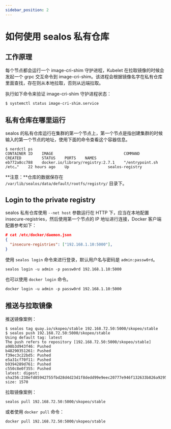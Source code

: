 ```yaml
---
sidebar_position: 2
---
```


# 如何使用 sealos 私有仓库

## 工作原理

每个节点都会运行一个 image-cri-shim 守护进程，Kubelet 在拉取镜像的时候会发起一个 grpc 交互命令到 image-cri-shim。该进程会根据镜像名字在私有仓库里面查找，存在则从本地拉取，否则从远端拉取。

执行如下命令来验证 image-cri-shim 守护进程状态：

```shell
$ systemctl status image-cri-shim.service 
```

## 私有仓库在哪里运行

sealos 的私有仓库运行在集群的第一个节点上，第一个节点是指创建集群的时候输入的第一个节点的地址，使用下面的命令查看这个容器信息。

```shell
$ nerdctl ps
CONTAINER ID    IMAGE                               COMMAND                   CREATED         STATUS    PORTS    NAMES
eb772a8cc788    docker.io/library/registry:2.7.1    "/entrypoint.sh /etc…"    22 hours ago    Up                 sealos-registry 
```

**注意：**仓库的数据保存在 `/var/lib/sealos/data/default/rootfs/registry/` 目录下。

## Login to the private registry

sealos 私有仓库使用 `--net host` 参数运行在 HTTP 下，应当在本地配置 insecure-registries，然后使用第一个节点的 IP 地址进行连接，Docker 客户端配置参考如下：

```json
# cat /etc/docker/daemon.json 
{
  "insecure-registries": ["192.168.1.10:5000"],
}
```

使用 `sealos login` 命令来进行登录，默认用户名与密码是 `admin:passw0rd`。

```shell
sealos login -u admin -p passw0rd 192.168.1.10:5000
```

也可以使用 `docker login` 命令。

```shell
docker login -u admin -p passw0rd 192.168.1.10:5000 
```

## 推送与拉取镜像

推送镜像案例：

```shell
$ sealos tag quay.io/skopeo/stable 192.168.72.50:5000/skopeo/stable
$ sealos push 192.168.72.50:5000/skopeo/stable
Using default tag: latest
The push refers to repository [192.168.72.50:5000/skopeo/stable]
a98b3d943f46: Pushed 
b48290351261: Pushed 
f39ec3c22bd5: Pushed 
e5a31cf70f11: Pushed 
b9394289d761: Pushed 
c550c8e0f355: Pushed 
latest: digest: sha256:238efd85942755fbd28d4d23d1f8dedd99e9eec20777e946f132633b826a9295 size: 1570
```

拉取镜像案例：

```shell
sealos pull 192.168.72.50:5000/skopeo/stable
```

或者使用 `docker pull` 命令：

```shell
docker pull 192.168.72.50:5000/skopeo/stable
```
